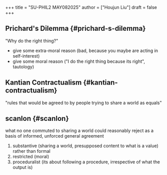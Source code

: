 +++
title = "SU-PHIL2 MAY082025"
author = ["Houjun Liu"]
draft = false
+++

## Prichard's Dilemma {#prichard-s-dilemma}

"Why do the right thing?"

-   give some extra-moral reason (bad, because you maybe are acting in self-interest)
-   give some moral reason ("I do the right thing because its right", tautology)


## Kantian Contractualism {#kantian-contractualism}

"rules that would be agreed to by people trying to share a world as equals"


## scanlon {#scanlon}

what no one commuted to sharing a world could reasonably reject as a basis of informed, unforced general agreement

1.  substantive (sharing a world, presupposed content to what is a value) rather than formal
2.  restricted (moral)
3.  proceduralist (its about following a procedure, irrespective of what the output is)
